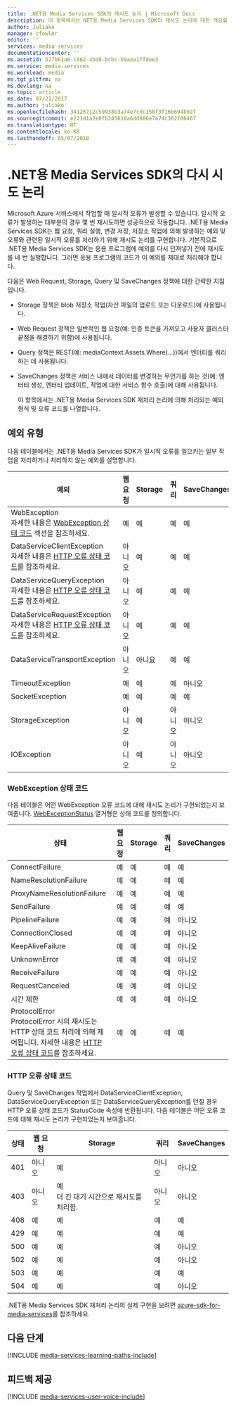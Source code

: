 ```yaml
---
title: .NET용 Media Services SDK의 재시도 논리 | Microsoft Docs
description: 이 항목에서는 NET용 Media Services SDK의 재시도 논리에 대한 개요를 제공합니다.
author: Juliako
manager: cfowler
editor: ''
services: media-services
documentationcenter: ''
ms.assetid: 527b61a6-c862-4bd8-bcbc-b9aea1ffdee3
ms.service: media-services
ms.workload: media
ms.tgt_pltfrm: na
ms.devlang: na
ms.topic: article
ms.date: 07/21/2017
ms.author: juliako
ms.openlocfilehash: 34125712c59938b3a74e7cdc150f3f16b694b92f
ms.sourcegitcommit: e221d1a2e0fb245610a6dd886e7e74c362f06467
ms.translationtype: HT
ms.contentlocale: ko-KR
ms.lasthandoff: 05/07/2018
---
```

# <a name="retry-logic-in-the-media-services-sdk-for-net"></a>.NET용 Media Services SDK의 다시 시도 논리
Microsoft Azure 서비스에서 작업할 때 일시적 오류가 발생할 수 있습니다. 일시적 오류가 발생하는 대부분의 경우 몇 번 재시도하면 성공적으로 작동합니다. .NET용 Media Services SDK는 웹 요청, 쿼리 실행, 변경 저장, 저장소 작업에 의해 발생하는 예외 및 오류와 관련된 일시적 오류를 처리하기 위해 재시도 논리를 구현합니다.  기본적으로 .NET용 Media Services SDK는 응용 프로그램에 예외를 다시 던져넣기 전에 재시도를 네 번 실행합니다. 그러면 응용 프로그램의 코드가 이 예외를 제대로 처리해야 합니다.  

 다음은 Web Request, Storage, Query 및 SaveChanges 정책에 대한 간략한 지침입니다.  

* Storage 정책은 blob 저장소 작업(자산 파일의 업로드 또는 다운로드)에 사용됩니다.  
* Web Request 정책은 일반적인 웹 요청(예: 인증 토큰을 가져오고 사용자 클러스터 끝점을 해결하기 위함)에 사용됩니다.  
* Query 정책은 REST(예: mediaContext.Assets.Where(…))에서 엔터티를 쿼리하는 데 사용됩니다.  
* SaveChanges 정책은 서비스 내에서 데이터를 변경하는 무언가를 하는 것(예: 엔터티 생성, 엔터티 업데이트, 작업에 대한 서비스 함수 호출)에 대해 사용됩니다.  
  
  이 항목에서는 .NET용 Media Services SDK 재처리 논리에 의해 처리되는 예외 형식 및 오류 코드를 나열합니다.  

## <a name="exception-types"></a>예외 유형
다음 테이블에서는 .NET용 Media Services SDK가 일시적 오류를 일으키는 일부 작업을 처리하거나 처리하지 않는 예외를 설명합니다.  

| 예외 | 웹 요청 | Storage | 쿼리 | SaveChanges |
| --- | --- | --- | --- | --- |
| WebException<br/>자세한 내용은 [WebException 상태 코드](media-services-retry-logic-in-dotnet-sdk.md#WebExceptionStatus) 섹션을 참조하세요. |예 |예 |예 |예 |
| DataServiceClientException<br/> 자세한 내용은 [HTTP 오류 상태 코드](media-services-retry-logic-in-dotnet-sdk.md#HTTPStatusCode)를 참조하세요. |아니오 |예 |예 |예 |
| DataServiceQueryException<br/> 자세한 내용은 [HTTP 오류 상태 코드](media-services-retry-logic-in-dotnet-sdk.md#HTTPStatusCode)를 참조하세요. |아니오 |예 |예 |예 |
| DataServiceRequestException<br/> 자세한 내용은 [HTTP 오류 상태 코드](media-services-retry-logic-in-dotnet-sdk.md#HTTPStatusCode)를 참조하세요. |아니오 |예 |예 |예 |
| DataServiceTransportException |아니오 |아니요 |예 |예 |
| TimeoutException |예 |예 |예 |아니오 |
| SocketException |예 |예 |예 |예 |
| StorageException |아니오 |예 |아니오 |아니오 |
| IOException |아니오 |예 |아니오 |아니오 |

### <a name="WebExceptionStatus"></a> WebException 상태 코드
다음 테이블은 어떤 WebException 오류 코드에 대해 재시도 논리가 구현되었는지 보여줍니다. [WebExceptionStatus](http://msdn.microsoft.com/library/system.net.webexceptionstatus.aspx) 열거형은 상태 코드를 정의합니다.  

| 상태 | 웹 요청 | Storage | 쿼리 | SaveChanges |
| --- | --- | --- | --- | --- |
| ConnectFailure |예 |예 |예 |예 |
| NameResolutionFailure |예 |예 |예 |예 |
| ProxyNameResolutionFailure |예 |예 |예 |예 |
| SendFailure |예 |예 |예 |예 |
| PipelineFailure |예 |예 |예 |아니오 |
| ConnectionClosed |예 |예 |예 |아니오 |
| KeepAliveFailure |예 |예 |예 |아니오 |
| UnknownError |예 |예 |예 |아니오 |
| ReceiveFailure |예 |예 |예 |아니오 |
| RequestCanceled |예 |예 |예 |아니오 |
| 시간 제한 |예 |예 |예 |아니오 |
| ProtocolError <br/>ProtocolError 시의 재시도는 HTTP 상태 코드 처리에 의해 제어됩니다. 자세한 내용은 [HTTP 오류 상태 코드](media-services-retry-logic-in-dotnet-sdk.md#HTTPStatusCode)를 참조하세요. |예 |예 |예 |예 |

### <a name="HTTPStatusCode"></a> HTTP 오류 상태 코드
Query 및 SaveChanges 작업에서 DataServiceClientException, DataServiceQueryException 또는 DataServiceQueryException를 던질 경우 HTTP 오류 상태 코드가 StatusCode 속성에 반환됩니다.  다음 테이블은 어떤 오류 코드에 대해 재시도 논리가 구현되었는지 보여줍니다.  

| 상태 | 웹 요청 | Storage | 쿼리 | SaveChanges |
| --- | --- | --- | --- | --- |
| 401 |아니오 |예 |아니오 |아니오 |
| 403 |아니오 |예<br/>더 긴 대기 시간으로 재시도를 처리함. |아니오 |아니오 |
| 408 |예 |예 |예 |예 |
| 429 |예 |예 |예 |예 |
| 500 |예 |예 |예 |아니오 |
| 502 |예 |예 |예 |아니오 |
| 503 |예 |예 |예 |예 |
| 504 |예 |예 |예 |아니오 |

.NET용 Media Services SDK 재처리 논리의 실제 구현을 보려면 [azure-sdk-for-media-services](https://github.com/Azure/azure-sdk-for-media-services/tree/dev/src/net/Client/TransientFaultHandling)를 참조하세요.

## <a name="next-steps"></a>다음 단계
[!INCLUDE [media-services-learning-paths-include](../../../includes/media-services-learning-paths-include.md)]

## <a name="provide-feedback"></a>피드백 제공
[!INCLUDE [media-services-user-voice-include](../../../includes/media-services-user-voice-include.md)]

